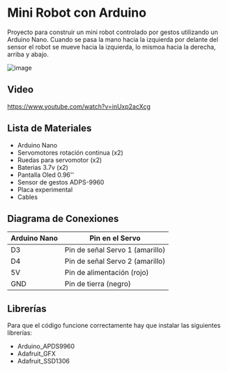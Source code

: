 # Mini Robot con Arduino

Proyecto para construir un mini robot controlado por gestos utilizando un Arduino Nano. Cuando se pasa la mano hacia la izquierda por delante del sensor el robot se mueve hacia la izquierda, lo mismoa hacia la derecha, arriba y abajo.

![image](https://github.com/electrodeuna/car-gesture-arduino/assets/85527788/1990d4ca-9ed6-4b94-9ec1-e3658b36cfc0)

## Video

https://www.youtube.com/watch?v=inUxp2acXcg

## Lista de Materiales

- Arduino Nano
- Servomotores rotación continua (x2)
- Ruedas para servomotor (x2)
- Baterias 3.7v (x2)
- Pantalla Oled 0.96''
- Sensor de gestos ADPS-9960
- Placa experimental
- Cables

## Diagrama de Conexiones

| Arduino Nano | Pin en el Servo                 |
| ------------ | ------------------------------- |
| D3	         | Pin de señal Servo 1 (amarillo) |
| D4	         | Pin de señal Servo 2 (amarillo)  |
| 5V	         | Pin de alimentación (rojo)      |
| GND	         |Pin de tierra (negro)            |

## Librerías

Para que el código funcione correctamente hay que instalar las siguientes librerías:

- Arduino_APDS9960
- Adafruit_GFX
- Adafruit_SSD1306
